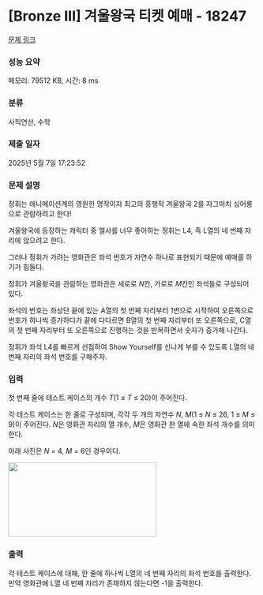 # [Bronze III] 겨울왕국 티켓 예매 - 18247 

[문제 링크](https://www.acmicpc.net/problem/18247) 

### 성능 요약

메모리: 79512 KB, 시간: 8 ms

### 분류

사칙연산, 수학

### 제출 일자

2025년 5월 7일 17:23:52

### 문제 설명

<p>정휘는 애니메이션계의 영원한 명작이자 최고의 흥행작 겨울왕국 2를 자그마치 싱어롱으로 관람하려고 한다!</p>

<p>겨울왕국에 등장하는 캐릭터 중 엘사를 너무 좋아하는 정휘는 L4, 즉 L열의 네 번째 자리에 앉으려고 한다.</p>

<p>그러나 정휘가 가려는 영화관은 좌석 번호가 자연수 하나로 표현되기 때문에 예매를 하기가 힘들다.</p>

<p>정휘가 겨울왕국을 관람하는 영화관은 세로로 <em>N</em>칸, 가로로 <em>M</em>칸인 좌석들로 구성되어 있다. </p>

<p>좌석의 번호는 좌상단 끝에 있는 A열의 첫 번째 자리부터 1번으로 시작하여 오른쪽으로 번호가 하나씩 증가하다가 끝에 다다르면 B열의 첫 번째 자리부터 또 오른쪽으로, C열의 첫 번째 자리부터 또 오른쪽으로 진행하는 것을 반복하면서 숫자가 증가해 나간다.</p>

<p>정휘가 좌석 L4를 빠르게 선점하여 Show Yourself를 신나게 부를 수 있도록 L열의 네 번째 자리의 좌석 번호를 구해주자.</p>

### 입력 

 <p>첫 번째 줄에 테스트 케이스의 개수 <em>T</em>(1 ≤ <em>T</em> ≤ 20)이 주어진다.</p>

<p>각 테스트 케이스는 한 줄로 구성되며, 각각 두 개의 자연수 <em>N</em>, <em>M</em>(1 ≤ <em>N</em> ≤ 26, 1 ≤ <em>M</em> ≤ 9)이 주어진다. <em>N</em>은 영화관 자리의 열 개수, <em>M</em>은 영화관 한 열에 속한 좌석 개수를 의미한다.</p>

<p>아래 사진은 <em>N</em> = 4, <em>M</em> = 6인 경우이다.</p>

<p><img alt="" src="https://upload.acmicpc.net/2f8aa813-5fa1-4022-a3d6-55478030b9a2/-/preview/" style="height: 150px; width: 300px;"></p>

### 출력 

 <p>각 테스트 케이스에 대해, 한 줄에 하나씩 L열의 네 번째 자리의 좌석 번호를 출력한다. 만약 영화관에 L열 네 번째 자리가 존재하지 않는다면 -1을 출력한다.</p>

